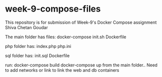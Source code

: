 # week-9-compose-files
This repository is for submission of Week-9's Docker Compose assignment
Shiva Chetan Goudar

The main folder has files:
docker-compose
init.sh
Dockerfile

php folder has:
index.php 
php.ini

sql folder has:
init.sql
Dockerfile

run: 
docker-compose build
docker-compose up 
from the main folder.. Need to add networks or link to link the web and db containers
